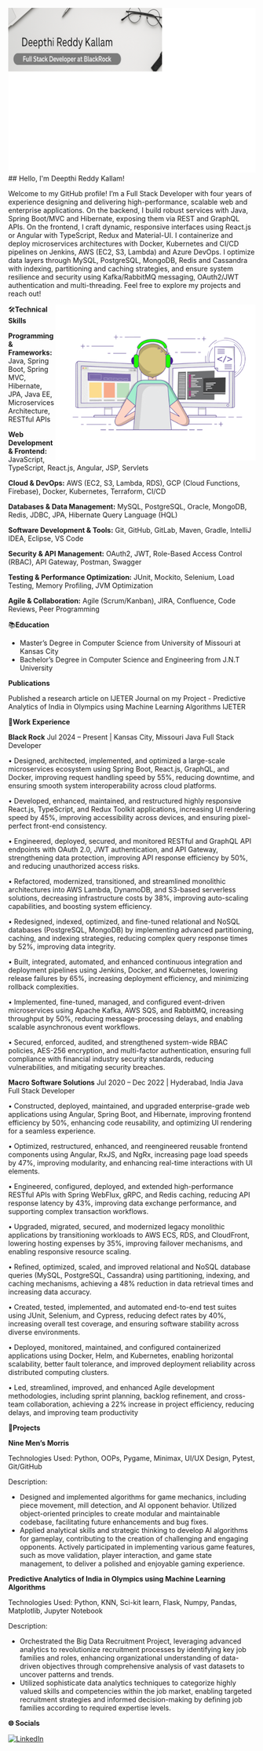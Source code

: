 <img src="https://github.com/deepthireddy246/deepthireddy246/blob/main/coverphoto.png" alt="banner "> ##  Hello, I'm Deepthi Reddy Kallam!


Welcome to my GitHub profile! I’m a Full Stack Developer with four years of experience designing and delivering high-performance, scalable web and enterprise applications. On the backend, I build robust services with Java, Spring Boot/MVC and Hibernate, exposing them via REST and GraphQL APIs. On the frontend, I craft dynamic, responsive interfaces using React.js or Angular with TypeScript, Redux and Material-UI. I containerize and deploy microservices architectures with Docker, Kubernetes and CI/CD pipelines on Jenkins, AWS (EC2, S3, Lambda) and Azure DevOps. I optimize data layers through MySQL, PostgreSQL, MongoDB, Redis and Cassandra with indexing, partitioning and caching strategies, and ensure system resilience and security using Kafka/RabbitMQ messaging, OAuth2/JWT authentication and multi-threading. Feel free to explore my projects and reach out!

<img align="right" alt="GIF" src="https://github.com/deepthireddy246/deepthireddy246/blob/main/coding.gif" width="408" height="318"/>
  

🛠️**Technical Skills**

**Programming & Frameworks:** Java, Spring Boot, Spring MVC, Hibernate, JPA, Java EE, Microservices Architecture, RESTful APIs

**Web Development & Frontend:** JavaScript, TypeScript, React.js, Angular, JSP, Servlets

**Cloud & DevOps:** AWS (EC2, S3, Lambda, RDS), GCP (Cloud Functions, Firebase), Docker, Kubernetes, Terraform, CI/CD 

**Databases & Data Management:** MySQL, PostgreSQL, Oracle, MongoDB, Redis, JDBC, JPA, Hibernate Query Language (HQL) 

**Software Development & Tools:** Git, GitHub, GitLab, Maven, Gradle, IntelliJ IDEA, Eclipse, VS Code

**Security & API Management:** OAuth2, JWT, Role-Based Access Control (RBAC), API Gateway, Postman, Swagger 

**Testing & Performance Optimization:** JUnit, Mockito, Selenium, Load Testing, Memory Profiling, JVM Optimization 

**Agile & Collaboration:** Agile (Scrum/Kanban), JIRA, Confluence, Code Reviews, Peer Programming




 📚**Education**
 
- Master’s Degree in Computer Science from University of Missouri at Kansas City
- Bachelor’s Degree in Computer Science and Engineering from  J.N.T University

**Publications**

Published a research article on IJETER Journal on my Project - Predictive Analytics of India in Olympics using       Machine Learning Algorithms IJETER

💼**Work Experience**

**Black Rock**	Jul 2024 – Present | Kansas City, Missouri
Java Full Stack Developer

•	Designed, architected, implemented, and optimized a large-scale microservices ecosystem using Spring Boot, React.js, GraphQL, and Docker, improving request handling speed by 55%, reducing downtime, and ensuring smooth system interoperability across cloud platforms.

•	Developed, enhanced, maintained, and restructured highly responsive React.js, TypeScript, and Redux Toolkit applications, increasing UI rendering speed by 45%, improving accessibility across devices, and ensuring pixel-perfect front-end consistency.

•	Engineered, deployed, secured, and monitored RESTful and GraphQL API endpoints with OAuth 2.0, JWT authentication, and API Gateway, strengthening data protection, improving API response efficiency by 50%, and reducing unauthorized access risks.

•	Refactored, modernized, transitioned, and streamlined monolithic architectures into AWS Lambda, DynamoDB, and S3-based serverless solutions, decreasing infrastructure costs by 38%, improving auto-scaling capabilities, and boosting system efficiency.

•	Redesigned, indexed, optimized, and fine-tuned relational and NoSQL databases (PostgreSQL, MongoDB) by implementing advanced partitioning, caching, and indexing strategies, reducing complex query response times by 52%, improving data integrity.

•	Built, integrated, automated, and enhanced continuous integration and deployment pipelines using Jenkins, Docker, and Kubernetes, lowering release failures by 65%, increasing deployment efficiency, and minimizing rollback complexities.

•	Implemented, fine-tuned, managed, and configured event-driven microservices using Apache Kafka, AWS SQS, and RabbitMQ, increasing throughput by 50%, reducing message-processing delays, and enabling scalable asynchronous event workflows.

•	Secured, enforced, audited, and strengthened system-wide RBAC policies, AES-256 encryption, and multi-factor authentication, ensuring full compliance with financial industry security standards, reducing vulnerabilities, and mitigating security breaches.

**Macro Software Solutions**	Jul 2020 – Dec 2022 | Hyderabad, India
Java Full Stack Developer

•	Constructed, deployed, maintained, and upgraded enterprise-grade web applications using Angular, Spring Boot, and Hibernate, improving frontend efficiency by 50%, enhancing code reusability, and optimizing UI rendering for a seamless experience.

•	Optimized, restructured, enhanced, and reengineered reusable frontend components using Angular, RxJS, and NgRx, increasing page load speeds by 47%, improving modularity, and enhancing real-time interactions with UI elements.

•	Engineered, configured, deployed, and extended high-performance RESTful APIs with Spring WebFlux, gRPC, and Redis caching, reducing API response latency by 43%, improving data exchange performance, and supporting complex transaction workflows.

•	Upgraded, migrated, secured, and modernized legacy monolithic applications by transitioning workloads to AWS ECS, RDS, and CloudFront, lowering hosting expenses by 35%, improving failover mechanisms, and enabling responsive resource scaling.

•	Refined, optimized, scaled, and improved relational and NoSQL database queries (MySQL, PostgreSQL, Cassandra) using partitioning, indexing, and caching mechanisms, achieving a 48% reduction in data retrieval times and increasing data accuracy.

•	Created, tested, implemented, and automated end-to-end test suites using JUnit, Selenium, and Cypress, reducing defect rates by 40%, increasing overall test coverage, and ensuring software stability across diverse environments.

•	Deployed, monitored, maintained, and configured containerized applications using Docker, Helm, and Kubernetes, enabling horizontal scalability, better fault tolerance, and improved deployment reliability across distributed computing clusters.

•	Led, streamlined, improved, and enhanced Agile development methodologies, including sprint planning, backlog refinement, and cross-team collaboration, achieving a 22% increase in project efficiency, reducing delays, and improving team productivity



🚀**Projects**

**Nine Men’s Morris**

Technologies Used: Python, OOPs, Pygame, Minimax, UI/UX Design, Pytest, Git/GitHub

Description:
- Designed and implemented algorithms for game mechanics, including piece movement, mill detection, and AI opponent behavior. Utilized object-oriented principles to create modular and maintainable codebase, facilitating future enhancements and bug fixes.
- Applied analytical skills and strategic thinking to develop AI algorithms for gameplay, contributing to the creation of challenging and engaging opponents. Actively participated in implementing various game features, such as move validation, player interaction, and game state management, to deliver a polished and enjoyable gaming experience.


**Predictive Analytics of India in Olympics using Machine Learning Algorithms**   

Technologies Used: Python, KNN, Sci-kit learn, Flask, Numpy, Pandas, Matplotlib, Jupyter Notebook

Description:
- Orchestrated the Big Data Recruitment Project, leveraging advanced analytics to revolutionize recruitment processes by identifying key job families and roles, enhancing organizational understanding of data-driven objectives through comprehensive analysis of vast datasets to uncover patterns and trends.
- Utilized sophisticate data analytics techniques to categorize highly valued skills and competencies within the job market, enabling targeted recruitment strategies and informed decision-making by defining job families according to required expertise levels.


 **🌐 Socials**
 
[![LinkedIn](https://img.shields.io/badge/LinkedIn-%230077B5.svg?logo=linkedin&logoColor=white)](https://www.linkedin.com/in/deepthi-reddy-kallam-b8b213357/)

 
